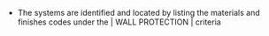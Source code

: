 - The systems are identified and located by listing the materials and finishes codes under the \| WALL PROTECTION \| criteria